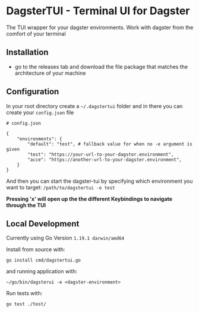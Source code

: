 # DagsterTUI - Terminal UI for Dagster

The TUI wrapper for your dagster environments. Work with dagster from the comfort of your terminal

## Installation

- go to the releases tab and download the file package that matches the architecture of your machine

## Configuration

In your root directory create a `~/.dagstertui` folder and in there you can create your `config.json` file

```
# config.json

{
    "environments": {
        "default": "test", # fallback value for when no -e argument is given
        "test": "https://your-url-to-your-dagster.environment",
        "acce": "https://another-url-to-your-dagster.environment",
    }
}
```

And then you can start the dagster-tui by specifying which environment you want to target: `/path/to/dagstertui -e test`


**Pressing 'x' will open up the the different Keybindings to navigate through the TUI**

## Local Development
Currently using Go Version `1.19.1 darwin/amd64`

Install from source with:

```
go install cmd/dagstertui.go
```

and running application with:

```
~/go/bin/dagsterui -e <dagster-environment>
```

Run tests with:
```
go test ./test/
```
